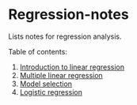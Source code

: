 # Regression-notes
Lists notes for regression analysis.

Table of contents:
01. [Introduction to linear regression](https://nbviewer.jupyter.org/github/JLeeHPA/Regression-notes/blob/master/01.%20Introduction%20to%20linear%20regression.ipynb?flush_cache=true)
02. [Multiple linear regression](https://nbviewer.jupyter.org/github/JLeeHPA/Regression-notes/blob/master/02.%20Multiple%20linear%20regression.ipynb?flush_cache=true)
03. [Model selection](https://nbviewer.jupyter.org/github/JLeeHPA/Regression-notes/blob/master/03.%20Model%20selection.ipynb?flush_cache=true)
03. [Logistic regression](https://nbviewer.jupyter.org/github/JLeeHPA/Regression-notes/blob/master/04.%20Logistic%20Regression.ipynb?flush_cache=true)
